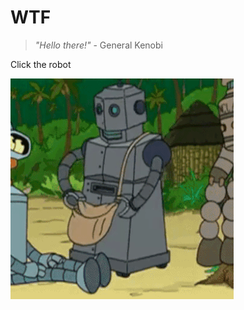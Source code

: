 # WTF

> *"Hello there!"* - General Kenobi

Click the robot

[![Picture](/assets/images/yourmother.gif)](/content.html)
